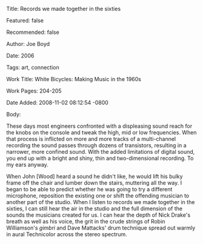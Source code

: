 Title: Records we made together in the sixties

Featured: false

Recommended: false

Author: Joe Boyd

Date: 2006

Tags: art, connection

Work Title: White Bicycles: Making Music in the 1960s

Work Pages:  204-205

Date Added: 2008-11-02 08:12:54 -0800

Body:

These days most engineers confronted with a displeasing sound reach for the knobs on the console and tweak the high, mid or low frequencies. When that process is inflicted on more and more tracks of a multi-channel recording the sound passes through dozens of transistors, resulting in a narrower, more confined sound. With the added limitations of digital sound, you end up with a bright and shiny, thin and two-dimensional recording. To my ears anyway. 

When John [Wood] heard a sound he didn't like, he would lift his bulky frame off the chair and lumber down the stairs, muttering all the way. I began to be able to predict whether he was going to try a different microphone, reposition the existing one or shift the offending musician to another part of the studio. When I listen to records we made together in the sixties, I can still hear the air in the studio and the full dimension of the sounds the musicians created for us. I can hear the depth of Nick Drake's breath as well as his voice, the grit in the crude strings of Robin Williamson's <cite>gimbri</cite> and Dave Mattacks' drum technique spread out warmly in aural Technicolor across the stereo spectrum.

